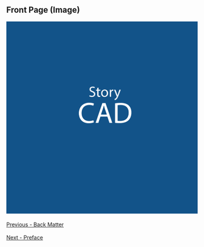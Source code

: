 ## Front Page (Image) ##

![](StoryCAD.png)
 <br/>
 <br/>
[Previous - Back Matter](Back_Matter.md) <br/>
 <br/>
[Next - Preface](Preface.md) <br/>
 <br/>
